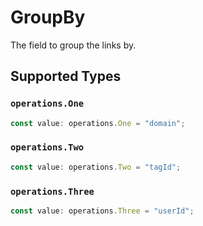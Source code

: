 # GroupBy

The field to group the links by.


## Supported Types

### `operations.One`

```typescript
const value: operations.One = "domain";
```

### `operations.Two`

```typescript
const value: operations.Two = "tagId";
```

### `operations.Three`

```typescript
const value: operations.Three = "userId";
```


